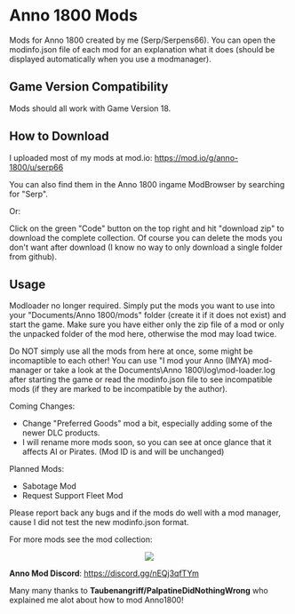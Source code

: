# Anno 1800 Mods
Mods for Anno 1800 created by me (Serp/Serpens66).
You can open the modinfo.json file of each mod for an explanation what it does (should be displayed automatically when you use a modmanager).

Game Version Compatibility
-
Mods should all work with Game Version 18.


How to Download  
-
I uploaded most of my mods at mod.io: https://mod.io/g/anno-1800/u/serp66

You can also find them in the Anno 1800 ingame ModBrowser by searching for "Serp".

Or:

Click on the green "Code" button on the top right and hit "download zip" to download the complete collection. Of course you can delete the mods you don't want after download (I know no way to only download a single folder from github).

Usage  
-
Modloader no longer required. Simply put the mods you want to use into your "Documents/Anno 1800/mods" folder (create it if it does not exist) and start the game. Make sure you have either only the zip file of a mod or only the unpacked folder of the mod here, otherwise the mod may load twice.

Do NOT simply use all the mods from here at once, some might be incomaptible to each other! You can use "I mod your Anno (IMYA) mod-manager or take a look at the Documents\Anno 1800\log\mod-loader.log after starting the game or read the modinfo.json file to see incompatible mods (if they are marked to be incompatible by the author).


Coming Changes:
- Change "Preferred Goods" mod a bit, especially adding some of the newer DLC products.
- I will rename more mods soon, so you can see at once glance that it affects AI or Pirates. (Mod ID is and will be unchanged)

Planned Mods:
- Sabotage Mod
- Request Support Fleet Mod

Please report back any bugs and if the mods do well with a mod manager, cause I did not test the new modinfo.json format.

For more mods see the mod collection:
<p align="center">
    <a href="https://github.com/anno-mods/Collection"><img src="https://github.com/anno-mods.png"></a>
</p>

**Anno Mod Discord**: https://discord.gg/nEQj3qfTYm

Many many thanks to **Taubenangriff/PalpatineDidNothingWrong** who explained me alot about how to mod Anno1800!
